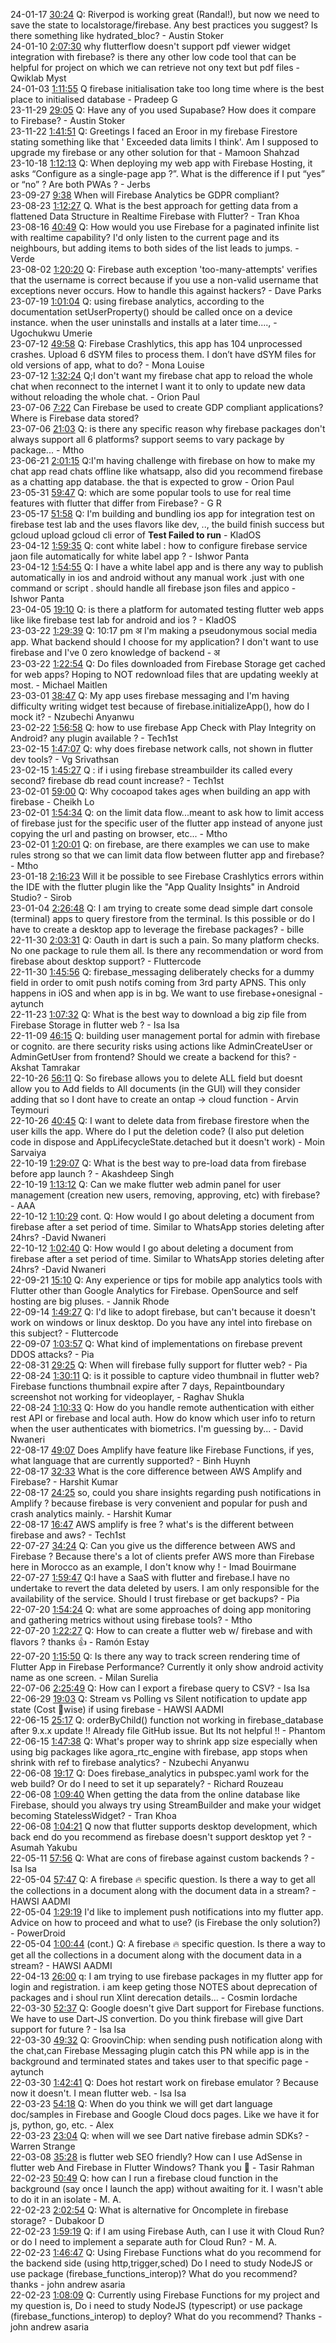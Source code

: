 24-01-17 [30:24](https://www.youtube.com/watch?v=oRuCUf0uh_s&t=30m24s) Q: Riverpod is working great (Randal!), but now we need to save the state to localstorage/firebase. Any best practices you suggest? Is there something like hydrated_bloc? - Austin Stoker  
24-01-10 [2:07:30](https://www.youtube.com/watch?v=4YQG41-cLu4&t=2h07m30s) why flutterflow doesn't support pdf viewer widget integration with firebase? is there any other low code tool that can be helpful for project on which we can retrieve not ony text but pdf files - Qwiklab Myst  
24-01-03 [1:11:55](https://www.youtube.com/watch?v=jqL5AFZq-0o&t=1h11m55s) Q firebase initialisation take too long time where is the best place to initialised database - Pradeep G  
23-11-29 [29:05](https://www.youtube.com/watch?v=jpJw552x1-c&t=29m05s) Q: Have any of you used Supabase? How does it compare to Firebase? - Austin Stoker  
23-11-22 [1:41:51](https://www.youtube.com/watch?v=39qL0yS27ak&t=1h41m51s) Q: Greetings I faced an Eroor in my firebase Firestore stating something like that ' Exceeded data limits I think'. Am I supposed to upgrade my firebase or any other solution for that - Mamoon Shahzad  
23-10-18 [1:12:13](https://www.youtube.com/watch?v=ynoETkeinUM&t=1h12m13s) Q: When deploying my web app with Firebase Hosting, it asks “Configure as a single-page app ?”. What is the difference if I put “yes” or “no” ? Are both PWAs ? - Jerbs  
23-09-27 [9:38](https://www.youtube.com/watch?v=WzCJ5KRovKE&t=9m38s) When will Firebase Analytics be GDPR compliant?  
23-08-23 [1:12:27](https://www.youtube.com/watch?v=EB4TaQ0nfgo&t=1h12m27s) Q. What is the best approach for getting data from a flattened Data Structure in Realtime Firebase with Flutter? - Tran Khoa  
23-08-16 [40:49](https://www.youtube.com/watch?v=fOzhbsb6W7M&t=40m49s) Q: How would you use Firebase for a paginated infinite list with realtime capability? I'd only listen to the current page and its neighbours, but adding items to both sides of the list leads to jumps. - Verde  
23-08-02 [1:20:20](https://www.youtube.com/watch?v=k3nUJAIQPiI&t=1h20m20s) Q: Firebase auth exception 'too-many-attempts' verifies that the username is correct because if you use a non-valid username that exceptions never occurs. How to handle this against hackers? - Dave Parks  
23-07-19 [1:01:04](https://www.youtube.com/watch?v=zNOZD0JSFQY&t=1h01m04s) Q: using firebase analytics, according to the documentation setUserProperty() should be called once on a device instance. when the user uninstalls and installs at a later time...., - Ugochukwu Umerie  
23-07-12 [49:58](https://www.youtube.com/watch?v=O_A97bbaC4w&t=49m58s) Q: Firebase Crashlytics, this app has 104 unprocessed crashes. Upload 6 dSYM files to process them. I don’t have dSYM files for old versions of app, what to do? - Mona Louise  
23-07-12 [1:32:24](https://www.youtube.com/watch?v=O_A97bbaC4w&t=1h32m24s) Q;I don't want my firebase chat app to reload the whole chat when reconnect to the internet I want it to only to update new data without reloading the whole chat. - Orion Paul  
23-07-06 [7:22](https://www.youtube.com/watch?v=pKwB6FS9h3g&t=7m22s) Can Firebase be used to create GDP compliant applications? Where is Firebase data stored?  
23-07-06 [21:03](https://www.youtube.com/watch?v=pKwB6FS9h3g&t=21m03s) Q: is there any specific reason why firebase packages don't always support all 6 platforms? support seems to vary package by package... - Mtho  
23-06-21 [2:01:15](https://www.youtube.com/watch?v=S2DwhhAIeqA&t=2h01m15s) Q:I'm having challenge with firebase on how to make my chat app read chats offline like whatsapp, also did you recommend firebase as a chatting app database. the that is expected to grow - Orion Paul  
23-05-31 [59:47](https://www.youtube.com/watch?v=8HRiCW8_i4s&t=59m47s) Q: which are some popular tools to use for real time features with flutter that differ from Firebase? - G R  
23-05-17 [51:58](https://www.youtube.com/watch?v=io-WIyfxDPM&t=51m58s) Q: I'm building and bundling ios app for integration test on firebase test lab and the uses flavors like dev, .., the build finish success but gcloud upload gcloud cli error of **Test Failed to run** - KladOS  
23-04-12 [1:59:35](https://www.youtube.com/watch?v=PUsgJXQh5Ow&t=1h59m35s) Q: cont white label : how to configure firebase service jaon file automatically for white label app ? - Ishwor Panta  
23-04-12 [1:54:55](https://www.youtube.com/watch?v=PUsgJXQh5Ow&t=1h54m55s) Q: I have a white label app and is there any way to publish automatically in ios and android without any manual work .just with one command or script . should handle all firebase json files and appico - Ishwor Panta  
23-04-05 [19:10](https://www.youtube.com/watch?v=pJauM_sc-4s&t=19m10s) Q: is there a platform for automated testing flutter web apps like like firebase test lab for android and ios ? - KladOS  
23-03-22 [1:29:39](https://www.youtube.com/watch?v=Wi8FryFSb3o&t=1h29m39s) Q: 10:17 pm अ I'm making a pseudonymous social media app. What backend should I choose for my application? I don't want to use firebase and I've 0 zero knowledge of backend - अ  
23-03-22 [1:22:54](https://www.youtube.com/watch?v=Wi8FryFSb3o&t=1h22m54s) Q: Do files downloaded from Firebase Storage get cached for web apps? Hoping to NOT redownload files that are updating weekly at most. - Michael Maitlen  
23-03-01 [38:47](https://www.youtube.com/watch?v=lbpp_Jj55Ns&t=38m47s) Q: My app uses firebase messaging and I'm having difficulty writing widget test because of firebase.initializeApp(), how do I mock it? - Nzubechi Anyanwu  
23-02-22 [1:56:58](https://www.youtube.com/watch?v=syuJyXmliWY&t=1h56m58s) Q: how to use firebase App Check with Play Integrity on Android? any plugin available ? - Tech1st  
23-02-15 [1:47:07](https://www.youtube.com/watch?v=Xdv77zdmd90&t=1h47m07s) Q: why does firebase network calls, not shown in flutter dev tools? - Vg Srivathsan  
23-02-15 [1:45:27](https://www.youtube.com/watch?v=Xdv77zdmd90&t=1h45m27s) Q : if i using firebase streambuilder its called every second? firebase db read count increase? - Tech1st  
23-02-01 [59:00](https://www.youtube.com/watch?v=VzXV20C8bx4&t=59m00s) Q: Why cocoapod takes ages when building an app with firebase - Cheikh Lo  
23-02-01 [1:54:34](https://www.youtube.com/watch?v=VzXV20C8bx4&t=1h54m34s) Q: on the limit data flow...meant to ask how to limit access of firebase just for the specific user of the flutter app instead of anyone just copying the url and pasting on browser, etc... - Mtho  
23-02-01 [1:20:01](https://www.youtube.com/watch?v=VzXV20C8bx4&t=1h20m01s) Q: on firebase, are there examples we can use to make rules strong so that we can limit data flow between flutter app and firebase? - Mtho  
23-01-18 [2:16:23](https://www.youtube.com/watch?v=GELhz5P5NRI&t=2h16m23s) Will it be possible to see Firebase Crashlytics errors within the IDE with the flutter plugin like the "App Quality Insights" in Android Studio? - Sirob  
23-01-04 [2:26:48](https://www.youtube.com/watch?v=HtdC2FL7Q24&t=2h26m48s) Q: I am trying to create some dead simple dart console (terminal) apps to query firestore from the terminal. Is this possible or do I have to create a desktop app to leverage the firebase packages? - bille  
22-11-30 [2:03:31](https://www.youtube.com/watch?v=N_JQQnekbY8&t=2h03m31s) Q: Oauth in dart is such a pain. So many platform checks. No one package to rule them all. Is there any recommendation or word from firebase about desktop support? - Fluttercode  
22-11-30 [1:45:56](https://www.youtube.com/watch?v=N_JQQnekbY8&t=1h45m56s) Q: firebase_messaging deliberately checks for a dummy field in order to omit push notifs coming from 3rd party APNS. This only happens in iOS and when app is in bg. We want to use firebase+onesignal - aytunch  
22-11-23 [1:07:32](https://www.youtube.com/watch?v=jp3IkX-NNzA&t=1h07m32s) Q: What is the best way to download a big zip file from Firebase Storage in flutter web ? - Isa Isa  
22-11-09 [46:15](https://www.youtube.com/watch?v=OOkoBHeF_wM&t=46m15s) Q: building user management portal for admin with firebase or cognito. are there security risks using actions like AdminCreateUser or AdminGetUser from frontend? Should we create a backend for this? - Akshat Tamrakar  
22-10-26 [56:11](https://www.youtube.com/watch?v=d8Ymm6X2WqE&t=56m11s) Q: So firebase allows you to delete ALL field but doesnt allow you to Add fields to All documents (in the GUI) will they consider adding that so I dont have to create an ontap -> cloud function - Arvin Teymouri  
22-10-26 [40:45](https://www.youtube.com/watch?v=d8Ymm6X2WqE&t=40m45s) Q: I want to delete data from firebase firestore when the user kills the app. Where do I put the deletion code? (I also put deletion code in dispose and AppLifecycleState.detached but it doesn't work) - Moin Sarvaiya  
22-10-19 [1:29:07](https://www.youtube.com/watch?v=wRcQ4kekKZg&t=1h29m07s) Q: What is the best way to pre-load data from firebase before app launch ? - Akashdeep Singh  
22-10-19 [1:13:12](https://www.youtube.com/watch?v=wRcQ4kekKZg&t=1h13m12s) Q: Can we make flutter web admin panel for user management (creation new users, removing, approving, etc) with firebase? - AAA  
22-10-12 [1:10:29](https://www.youtube.com/watch?v=W1_HcqpDWsI&t=1h10m29s) cont. Q: How would I go about deleting a document from firebase after a set period of time. Similar to WhatsApp stories deleting after 24hrs? -David Nwaneri  
22-10-12 [1:02:40](https://www.youtube.com/watch?v=W1_HcqpDWsI&t=1h02m40s) Q: How would I go about deleting a document from firebase after a set period of time. Similar to WhatsApp stories deleting after 24hrs? -David Nwaneri  
22-09-21 [15:10](https://www.youtube.com/watch?v=RhnYO-XMSJw&t=15m10s) Q: Any experience or tips for mobile app analytics tools with Flutter other than Google Analytics for Firebase. OpenSource and self hosting are big pluses. - Jannik Rhode  
22-09-14 [1:49:27](https://www.youtube.com/watch?v=Y361N1jCu50&t=1h49m27s) Q: I'd like to adopt firebase, but can't because it doesn't work on windows or linux desktop. Do you have any intel into firebase on this subject? - Fluttercode  
22-09-07 [1:03:57](https://www.youtube.com/watch?v=njScN8BuFdw&t=1h03m57s) Q: What kind of implementations on firebase prevent DDOS attacks? - Pia  
22-08-31 [29:25](https://www.youtube.com/watch?v=pIBtlAFtWdE&t=29m25s) Q: When will firebase fully support for flutter web? - Pia  
22-08-24 [1:30:11](https://www.youtube.com/watch?v=HgtiFR5mYIg&t=1h30m11s) Q: is it possible to capture video thumbnail in flutter web? Firebase functions thumbnail expire after 7 days, Repaintboundary screenshot not working for videoplayer, - Raghav Shukla  
22-08-24 [1:10:33](https://www.youtube.com/watch?v=HgtiFR5mYIg&t=1h10m33s) Q: How do you handle remote authentication with either rest API or firebase and local auth. How do know which user info to return when the user authenticates with biometrics. I'm guessing by... - David Nwaneri  
22-08-17 [49:07](https://www.youtube.com/watch?v=9ClKX6rSJ2w&t=49m07s) Does Amplify have feature like Firebase Functions, if yes, what language that are currently supported? - Binh Huynh  
22-08-17 [32:33](https://www.youtube.com/watch?v=9ClKX6rSJ2w&t=32m33s) What is the core difference between AWS Amplify and Firebase? - Harshit Kumar  
22-08-17 [24:25](https://www.youtube.com/watch?v=9ClKX6rSJ2w&t=24m25s) so, could you share insights regarding push notifications in Amplify ? because firebase is very convenient and popular for push and crash analytics mainly. - Harshit Kumar  
22-08-17 [16:47](https://www.youtube.com/watch?v=9ClKX6rSJ2w&t=16m47s) AWS amplify is free ? what's is the different between firebase and aws? - Tech1st  
22-07-27 [34:24](https://www.youtube.com/watch?v=m2U9N-QFWxs&t=34m24s) Q: Can you give us the difference between AWS and Firebase ? Because there's a lot of clients prefer AWS more than Firebase here in Morocco as an example, I don't know why ! - Imad Bouirmane  
22-07-27 [1:59:47](https://www.youtube.com/watch?v=m2U9N-QFWxs&t=1h59m47s) Q:I have a SaaS with flutter and firebase.I have no undertake to revert the data deleted by users. I am only responsible for the availability of the service. Should I trust firebase or get backups? - Pia  
22-07-20 [1:54:24](https://www.youtube.com/watch?v=b3jkAEKSJnA&t=1h54m24s) Q: what are some approaches of doing app monitoring and gathering metrics without using firebase tools? - Mtho  
22-07-20 [1:22:27](https://www.youtube.com/watch?v=b3jkAEKSJnA&t=1h22m27s) Q: How to can create a flutter web w/ firebase and with flavors ? thanks 👍 - Ramón Estay  
22-07-20 [1:15:50](https://www.youtube.com/watch?v=b3jkAEKSJnA&t=1h15m50s) Q: Is there any way to track screen rendering time of Flutter App in Firebase Performance? Currently it only show android activity name as one screen. - Milan Surelia  
22-07-06 [2:25:49](https://www.youtube.com/watch?v=5hRfs9GQja8&t=2h25m49s) Q: How can I export a firebase query to CSV? - Isa Isa  
22-06-29 [19:03](https://www.youtube.com/watch?v=9KFk4lypFD4&t=19m03s) Q: Stream vs Polling vs Silent notification to update app state (Cost 💸wise) if using firebase - HAWSI AADMI  
22-06-15 [25:17](https://www.youtube.com/watch?v=N6xP62IfaQ8&t=25m17s) Q: orderByChild() function not working in firebase_database after 9.x.x update !! Already file GitHub issue. But Its not helpful !! - Phantom  
22-06-15 [1:47:38](https://www.youtube.com/watch?v=N6xP62IfaQ8&t=1h47m38s) Q: What's proper way to shrink app size especially when using big packages like agora_rtc_engine with firebase, app stops when shrink with ref to firebase analytics? - Nzubechi Anyanwu  
22-06-08 [19:17](https://www.youtube.com/watch?v=tnxF98_DuY8&t=19m17s) Q: Does firebase_analytics in pubspec.yaml work for the web build? Or do I need to set it up separately? - Richard Rouzeau  
22-06-08 [1:09:40](https://www.youtube.com/watch?v=tnxF98_DuY8&t=1h09m40s) When getting the data from the online database like Firebase, should you always try using StreamBuilder and make your widget becoming StatelessWidget? - Tran Khoa  
22-06-08 [1:04:21](https://www.youtube.com/watch?v=tnxF98_DuY8&t=1h04m21s) Q now that flutter supports desktop development, which back end do you recommend as firebase doesn't support desktop yet ? - Asumah Yakubu  
22-05-11 [57:56](https://www.youtube.com/watch?v=rpyVRlGqAUM&t=57m56s) Q: What are cons of firebase against custom backends ? - Isa Isa  
22-05-04 [57:47](https://www.youtube.com/watch?v=OSGLv5vPJXU&t=57m47s) Q: A firebase 🔥 specific question. Is there a way to get all the collections in a document along with the document data in a stream? - HAWSI AADMI  
22-05-04 [1:29:19](https://www.youtube.com/watch?v=OSGLv5vPJXU&t=1h29m19s) I'd like to implement push notifications into my flutter app. Advice on how to proceed and what to use? (is Firebase the only solution?) - PowerDroid  
22-05-04 [1:00:44](https://www.youtube.com/watch?v=OSGLv5vPJXU&t=1h00m44s) (cont.) Q: A firebase 🔥 specific question. Is there a way to get all the collections in a document along with the document data in a stream? - HAWSI AADMI  
22-04-13 [26:00](https://www.youtube.com/watch?v=eTD2J2HYA94&t=26m00s) q: I am trying to use firebase packages in my flutter app for login and registration. i am keep geting those NOTES about deprecation of packages and i shoul run Xlint derecation details... - Cosmin Iordache  
22-03-30 [52:37](https://www.youtube.com/watch?v=CFWKaqfVPEk&t=52m37s) Q: Google doesn't give Dart support for Firebase functions. We have to use Dart-JS convertion. Do you think firebase will give Dart support for future ? - Isa Isa  
22-03-30 [49:32](https://www.youtube.com/watch?v=CFWKaqfVPEk&t=49m32s) Q: GroovinChip: when sending push notification along with the chat,can Firebase Messaging plugin catch this PN while app is in the background and terminated states and takes user to that specific page - aytunch  
22-03-30 [1:42:41](https://www.youtube.com/watch?v=CFWKaqfVPEk&t=1h42m41s) Q: Does hot restart work on firebase emulator ? Because now it doesn't. I mean flutter web. - Isa Isa  
22-03-23 [54:18](https://www.youtube.com/watch?v=ThhjDJ8uYzU&t=54m18s) Q: When do you think we will get dart language doc/samples in Firebase and Google Cloud docs pages. Like we have it for js, python, go, etc. - Alex  
22-03-23 [23:04](https://www.youtube.com/watch?v=ThhjDJ8uYzU&t=23m04s) Q: when will we see Dart native firebase admin SDKs? - Warren Strange  
22-03-08 [35:28](https://www.youtube.com/watch?v=crtN584rz_Q&t=35m28s) is flutter web SEO friendly? How can I use AdSense in flutter web And Firebase in Flutter Windows? Thank you 🙂 - Tasir Rahman  
22-02-23 [50:49](https://www.youtube.com/watch?v=zh7sM3RuOZk&t=50m49s) Q: how can I run a firebase cloud function in the background (say once I launch the app) without awaiting for it. I wasn't able to do it in an isolate - M. A.  
22-02-23 [2:02:54](https://www.youtube.com/watch?v=zh7sM3RuOZk&t=2h02m54s) Q: What is alternative for Oncomplete in firebase storage? - Dubakoor D  
22-02-23 [1:59:19](https://www.youtube.com/watch?v=zh7sM3RuOZk&t=1h59m19s) Q: if I am using Firebase Auth, can I use it with Cloud Run? or do I need to implement a separate auth for Cloud Run? - M. A.  
22-02-23 [1:46:47](https://www.youtube.com/watch?v=zh7sM3RuOZk&t=1h46m47s) Q: Using Firebase Functions what do you recommend for the backend side (using http,trigger,sched) Do I need to study NodeJS or use package (firebase_functions_interop)? What do you recommend? thanks - john andrew asaria  
22-02-23 [1:08:09](https://www.youtube.com/watch?v=zh7sM3RuOZk&t=1h08m09s) Q: Currently using Firebase Functions for my project and my question is, Do i need to study NodeJS (typescript) or use package (firebase_functions_interop) to deploy? What do you recommend? Thanks - john andrew asaria  
